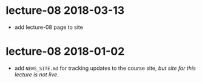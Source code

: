 # lecture-08 2018-03-13

* add lecture-08 page to site

# lecture-08 2018-01-02

* add `NEWS_SITE.md` for tracking updates to the course site, *but site for this lecture is not live*.
